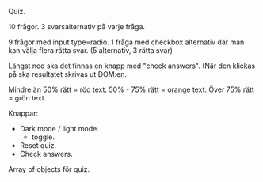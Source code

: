 Quiz.

10 frågor.
3 svarsalternativ på varje fråga.

9 frågor med input type=radio.
1 fråga med checkbox alternativ där man kan välja flera rätta svar.
(5 alternativ, 3 rätta svar)

Längst ned ska det finnas en knapp med "check answers". 
(När den klickas på ska resultatet skrivas ut DOM:en.

Mindre än 50% rätt = röd text.
50% - 75% rätt = orange text.
Över 75% rätt = grön text.

Knappar:
- Dark mode / light mode.
  - toggle.
- Reset quiz.
- Check answers.

Array of objects för quiz.



